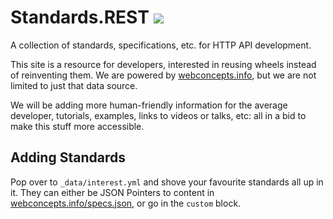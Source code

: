# Standards.REST [![](https://img.shields.io/badge/Buy%20us%20a%20tree-%F0%9F%8C%B3-lightgreen)](https://offset.earth/philsturgeon)

A collection of standards, specifications, etc. for HTTP API development.

This site is a resource for developers, interested in reusing wheels instead of reinventing them. We
are powered by [webconcepts.info](http://webconcepts.info/), but we are not limited to just that data source.

We will be adding more human-friendly information for the average developer, tutorials, examples, links to videos or talks, etc: all in a bid to make this stuff more accessible.

## Adding Standards

Pop over to `_data/interest.yml` and shove your favourite standards all up in it. They can either be JSON Pointers to content in [webconcepts.info/specs.json](http://webconcepts.info/specs.json), or go in the `custom` block.
